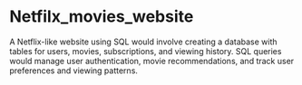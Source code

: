 # Netfilx_movies_website
A Netflix-like website using SQL would involve creating a database with tables for users, movies, subscriptions, and viewing history. SQL queries would manage user authentication, movie recommendations, and track user preferences and viewing patterns.
